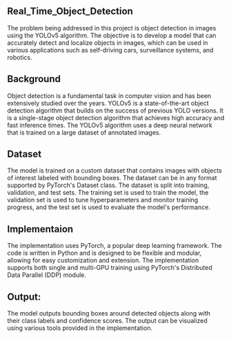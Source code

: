 ## Real_Time_Object_Detection
The problem being addressed in this project is object detection in images using the YOLOv5 algorithm. The objective is to develop a model that can accurately detect and localize objects in images, which can be used in various applications such as self-driving cars, surveillance systems, and robotics.

## Background
Object detection is a fundamental task in computer vision and has been extensively studied over the years. YOLOv5 is a state-of-the-art object detection algorithm that builds on the success of previous YOLO versions. It is a single-stage object detection algorithm that achieves high accuracy and fast inference times. The YOLOv5 algorithm uses a deep neural network that is trained on a large dataset of annotated images.

## Dataset
The model is trained on a custom dataset that contains images with objects of interest labeled with bounding boxes. The dataset can be in any format supported by PyTorch's Dataset class. The dataset is split into training, validation, and test sets. The training set is used to train the model, the validation set is used to tune hyperparameters and monitor training progress, and the test set is used to evaluate the model's performance.

## Implementaion
The implementation uses PyTorch, a popular deep learning framework. The code is written in Python and is designed to be flexible and modular, allowing for easy customization and extension. The implementation supports both single and multi-GPU training using PyTorch's Distributed Data Parallel (DDP) module.

## Output:
The model outputs bounding boxes around detected objects along with their class labels and confidence scores. The output can be visualized using various tools provided in the implementation.